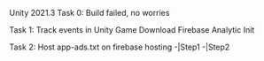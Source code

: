 Unity 2021.3
Task 0: Build failed, no worries

Task 1: Track events in Unity Game
Download Firebase Analytic Init

Task 2: Host app-ads.txt on firebase hosting
-|Step1
-|Step2
